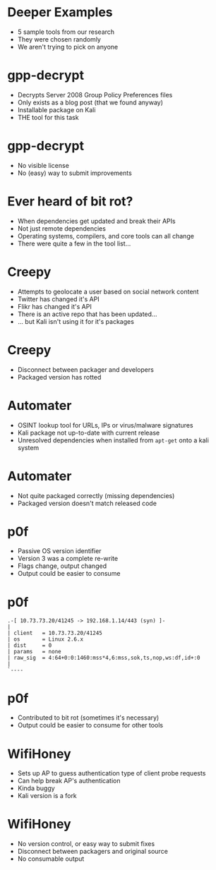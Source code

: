 <!SLIDE bullets>

# Deeper Examples

* 5 sample tools from our research
* They were chosen randomly
* We aren't trying to pick on anyone
<!SLIDE bullets incremental>

# gpp-decrypt

* Decrypts Server 2008 Group Policy Preferences files
* Only exists as a blog post (that we found anyway)
* Installable package on Kali
* THE tool for this task

<!SLIDE bullets>

# gpp-decrypt

* No visible license
* No (easy) way to submit improvements

<!SLIDE bullets>

# Ever heard of bit rot?

* When dependencies get updated and break their APIs
* Not just remote dependencies
* Operating systems, compilers, and core tools can all change
* There were quite a few in the tool list...

<!SLIDE bullets incremental>

# Creepy

* Attempts to geolocate a user based on social network content
* Twitter has changed it's API
* Flikr has changed it's API
* There is an active repo that has been updated...
* ... but Kali isn't using it for it's packages

<!SLIDE bullets>

# Creepy

* Disconnect between packager and developers
* Packaged version has rotted

<!SLIDE bullets incremental>

# Automater

* OSINT lookup tool for URLs, IPs or virus/malware signatures
* Kali package not up-to-date with current release
* Unresolved dependencies when installed from `apt-get` onto a kali system

<!SLIDE bullets>

# Automater

* Not quite packaged correctly (missing dependencies)
* Packaged version doesn't match released code

<!SLIDE bullets incremental>

# p0f

* Passive OS version identifier
* Version 3 was a complete re-write
* Flags change, output changed
* Output could be easier to consume

<!SLIDE>

# p0f

    .-[ 10.73.73.20/41245 -> 192.168.1.14/443 (syn) ]-
    |
    | client   = 10.73.73.20/41245
    | os       = Linux 2.6.x
    | dist     = 0
    | params   = none
    | raw_sig  = 4:64+0:0:1460:mss*4,6:mss,sok,ts,nop,ws:df,id+:0
    |
    `----

<!SLIDE bullets>

# p0f

* Contributed to bit rot (sometimes it's necessary)
* Output could be easier to consume for other tools

<!SLIDE bullets incremental>

# WifiHoney

* Sets up AP to guess authentication type of client probe requests
* Can help break AP's authentication
* Kinda buggy
* Kali version is a fork

<!SLIDE bullets>

# WifiHoney

* No version control, or easy way to submit fixes
* Disconnect between packagers and original source
* No consumable output

